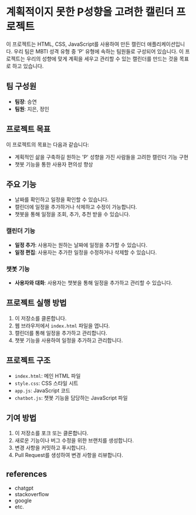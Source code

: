# 계획적이지 못한 P성향을 고려한 캘린더 프로젝트

이 프로젝트는 HTML, CSS, JavaScript를 사용하여 만든 캘린더 애플리케이션입니다. 우리 팀은 MBTI 성격 유형 중 'P' 유형에 속하는 팀원들로 구성되어 있습니다. 이 프로젝트는 우리의 성향에 맞게 계획을 세우고 관리할 수 있는 캘린더를 만드는 것을 목표로 하고 있습니다.

## 팀 구성원

- **팀장**: 승연
- **팀원**: 지은, 정인

## 프로젝트 목표

이 프로젝트의 목표는 다음과 같습니다:

- 계획적인 삶을 구축하길 원하는 'P' 성향을 가진 사람들을 고려한 캘린더 기능 구현
- 챗봇 기능을 통한 사용자 편의성 향상

## 주요 기능
- 날짜를 확인하고 일정을 확인할 수 있습니다.
- 캘린더에 일정을 추가하거나 삭제하고 수정이 가능합니다.
- 챗봇을 통해 일정을 조회, 추가, 추천 받을 수 있습니다.
### 캘린더 기능

- **일정 추가**: 사용자는 원하는 날짜에 일정을 추가할 수 있습니다.
- **일정 편집**: 사용자는 추가한 일정을 수정하거나 삭제할 수 있습니다.

### 챗봇 기능

- **사용자와 대화**: 사용자는 챗봇을 통해 일정을 추가하고 관리할 수 있습니다.

## 프로젝트 실행 방법

1. 이 저장소를 클론합니다.
2. 웹 브라우저에서 `index.html` 파일을 엽니다.
3. 캘린더를 통해 일정을 추가하고 관리합니다.
4. 챗봇 기능을 사용하여 일정을 추가하고 관리합니다.

## 프로젝트 구조

- `index.html`: 메인 HTML 파일
- `style.css`: CSS 스타일 시트
- `app.js`: JavaScript 코드
- `chatbot.js`: 챗봇 기능을 담당하는 JavaScript 파일

## 기여 방법

1. 이 저장소를 포크 또는 클론합니다.
2. 새로운 기능이나 버그 수정을 위한 브랜치를 생성합니다.
3. 변경 사항을 커밋하고 푸시합니다.
4. Pull Request를 생성하여 변경 사항을 리뷰합니다.

## references
- chatgpt
- stackoverflow
- google
- etc.

